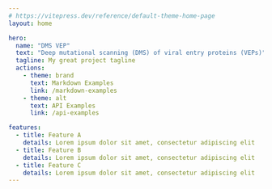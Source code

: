 ```yaml
---
# https://vitepress.dev/reference/default-theme-home-page
layout: home

hero:
  name: "DMS VEP"
  text: "Deep mutational scanning (DMS) of viral entry proteins (VEPs)"
  tagline: My great project tagline
  actions:
    - theme: brand
      text: Markdown Examples
      link: /markdown-examples
    - theme: alt
      text: API Examples
      link: /api-examples

features:
  - title: Feature A
    details: Lorem ipsum dolor sit amet, consectetur adipiscing elit
  - title: Feature B
    details: Lorem ipsum dolor sit amet, consectetur adipiscing elit
  - title: Feature C
    details: Lorem ipsum dolor sit amet, consectetur adipiscing elit
---
```



